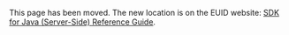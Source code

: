 This page has been moved. The new location is on the EUID website: [SDK for Java (Server-Side) Reference Guide](https://euid.eu/docs/sdks/sdk-ref-java).
